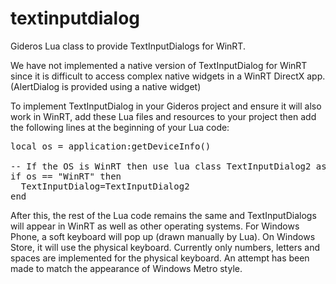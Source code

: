 # textinputdialog
Gideros Lua class to provide TextInputDialogs for WinRT.

We have not implemented a native version of TextInputDialog for WinRT since it is difficult to access complex native widgets in a WinRT DirectX app. (AlertDialog is provided using a native widget)

To implement TextInputDialog in your Gideros project and ensure it will also work in WinRT, add these Lua files and resources to your project then add the following lines at the beginning of your Lua code:

<pre>
local os = application:getDeviceInfo()

-- If the OS is WinRT then use lua class TextInputDialog2 as TextInputDialog
if os == "WinRT" then
  TextInputDialog=TextInputDialog2
end
</pre>

After this, the rest of the Lua code remains the same and TextInputDialogs will appear in WinRT as well as other operating systems. For Windows Phone, a soft keyboard will pop up (drawn manually by Lua). On Windows Store, it will use the physical keyboard. Currently only numbers, letters and spaces are implemented for the physical keyboard. An attempt has been made to match the appearance of Windows Metro style.
